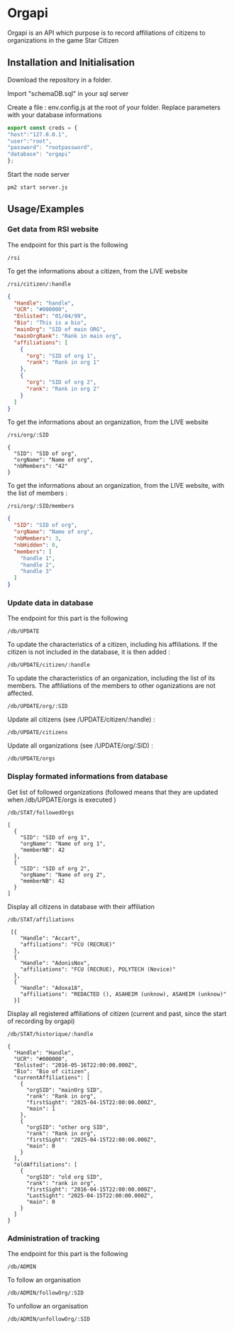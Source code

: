 # Orgapi

Orgapi is an API which purpose is to record affiliations of citizens to organizations in the game Star Citizen

## Installation and Initialisation

Download the repository in a folder. 

Import "schemaDB.sql" in your sql server

Create a file : env.config.js at the root of your folder. Replace parameters with your database informations

```javascript
export const creds = {
"host":"127.0.0.1",
"user":"root",
"password": "rootpassword",
"database": "orgapi"
};
```

Start the node server

```
pm2 start server.js
```
## Usage/Examples

### Get data from RSI website

The endpoint for this part is the following
```
/rsi
```

To get the informations about a citizen, from the LIVE website 
```
/rsi/citizen/:handle
```

```JSON
{
  "Handle": "handle",
  "UCR": "#000000",
  "Enlisted": "01/04/99",
  "Bio": "This is a bio",
  "mainOrg": "SID of main ORG",
  "mainOrgRank": "Rank in main org",
  "affiliations": [
    {
      "org": "SID of org 1",
      "rank": "Rank in org 1"
    },
    {
      "org": "SID of org 2",
      "rank": "Rank in org 2"
    }
  ]
}
```

To get the informations about an organization, from the LIVE website 

```
/rsi/org/:SID
```

```
{
  "SID": "SID of org",
  "orgName": "Name of org",
  "nbMembers": "42"
}
```
To get the informations about an organization, from the LIVE website, with the list of members :

```
/rsi/org/:SID/members
```
```JSON
{
  "SID": "SID of org",
  "orgName": "Name of org",
  "nbMembers": 3,
  "nbHidden": 0,
  "members": [
    "handle 1",
    "handle 2",
    "handle 3"
  ]
}
```

### Update data in database

The endpoint for this part is the following
```
/db/UPDATE
```

To update the characteristics of a citizen, including his affiliations. If the citizen is not included in the database, it is then added : 

```
/db/UPDATE/citizen/:handle
```

To update the characteristics of an organization, including the list of its members.
The affiliations of the members to other oganizations are not affected.
```
/db/UPDATE/org/:SID
```

Update all citizens (see /UPDATE/citizen/:handle) : 
```
/db/UPDATE/citizens
```

Update all organizations (see /UPDATE/org/:SID) :
```
/db/UPDATE/orgs
```

### Display formated informations from database

Get list of followed organizations (followed means that they are updated when /db/UPDATE/orgs is executed )
```
/db/STAT/followedOrgs
```

```
[
  {
    "SID": "SID of org 1",
    "orgName": "Name of org 1",
    "memberNB": 42
  },
  {
    "SID": "SID of org 2",
    "orgName": "Name of org 2",
    "memberNB": 42
  }
]
```
Display all citizens in database with their affiliation

```
/db/STAT/affiliations
```
```
 [{
    "Handle": "Accart",
    "affiliations": "FCU (RECRUE)"
  },
  {
    "Handle": "AdonisNox",
    "affiliations": "FCU (RECRUE), POLYTECH (Novice)"
  },
  {
    "Handle": "Adoxa18",
    "affiliations": "REDACTED (), ASAHEIM (unknow), ASAHEIM (unknow)"
  }]
```

Display all registered affiliations of citizen (current and past, since the start of recording by orgapi)

```
/db/STAT/historique/:handle
```
```
{
  "Handle": "Handle",
  "UCR": "#000000",
  "Enlisted": "2016-05-16T22:00:00.000Z",
  "Bio": "Bio of citizen",
  "currentAffiliations": [
    {
      "orgSID": "mainOrg SID",
      "rank": "Rank in org",
      "firstSight": "2025-04-15T22:00:00.000Z",
      "main": 1
    },
    {
      "orgSID": "other org SID",
      "rank": "Rank in org",
      "firstSight": "2025-04-15T22:00:00.000Z",
      "main": 0
    }
  ],
  "oldAffiliations": [
    {
      "orgSID": "old org SID",
      "rank": "rank in org",
      "firstSight": "2016-04-15T22:00:00.000Z",
      "LastSight": "2025-04-15T22:00:00.000Z",
      "main": 0
    }
  ]
}
```

### Administration of tracking

The endpoint for this part is the following
```
/db/ADMIN
```

To follow an organisation
```
/db/ADMIN/followOrg/:SID
```

To unfollow an organisation
```
/db/ADMIN/unfollowOrg/:SID
```
